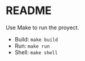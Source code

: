 # README

Use Make to run the proyect.

 - Build: `make build`
 - Run: `make run`
 - Shell: `make shell`